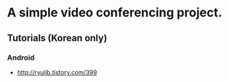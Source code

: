 # A simple video conferencing project.

## Tutorials (Korean only)

### Android

* http://ryulib.tistory.com/399
